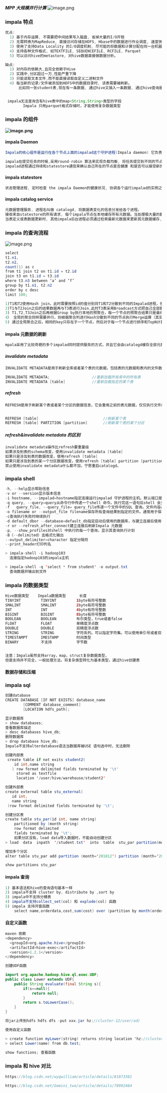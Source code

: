 _**MPP 大规模并行计算**_
![image.png](https://cdn.nlark.com/yuque/0/2021/png/659846/1610690997808-11535ae9-9045-4da5-b26a-448a6e679328.png#align=left&display=inline&height=495&margin=%5Bobject%20Object%5D&name=image.png&originHeight=601&originWidth=839&size=82989&status=done&style=none&width=691)

### impala 特点

```java
优点:
  1) 基于内存运算, 不需要把中间结果写入磁盘, 省掉大量的I/O开销
  2) 无需转换为MapReduce, 直接访问存储在HDFS, Hbase中的数据进行作业调度, 速度快。
  3) 使用了支持Data Locality 的I/O调度机制, 尽可能的将数据和计算分配在同一台机器上进行,减少网络开销。
  4) 支持各种文件格式, 如TEXTFILE, SEQUENCEFILE, RCFILE, Parquet
  5) 可以访问hive的metastore, 对hive数据直接做数据分析。

缺点:
  1) 对内存的依赖大,且完全依赖于Hive
  2) 实践中,分区超过一万,性能严重下降
  3) 只能读取文本文件,而不能直接读取自定义二进制文件
  4) 每当新的记录/文件被添加到HDFS中的数据目录时, 该表需要被刷新。
      比如同一张student表,现在有一条数据, 通过hive又插入一条数据, 通过hive查询是2条数据, 但是impala查询还是显示一条,这时候需要多元数据进行刷新,必须手动刷新,不会自动刷新。


 impala无法查询含有hive表中的map<String,String>类型的字段
 		Impala 只用parquet格式存储时，才能使用复杂数据类型
```

### **impala 的组件**

**![image.png](https://cdn.nlark.com/yuque/0/2021/png/659846/1610683119971-f9b55842-062f-4904-abe3-e42eeda99565.png#align=left&display=inline&height=333&margin=%5Bobject%20Object%5D&name=image.png&originHeight=367&originWidth=741&size=66196&status=done&style=none&width=672)**

#### impala Daemon

```java
Impala的核心组件是运行在各个节点上面的impalad这个守护进程(Impala daemon) 它负责读写数据文件, 接收从impala-shell hue jdbc, odbc 等接口发送的查询语句, 并行化查询语句和分发工作任务到impala集群的各个节点上,同时负责将本地计算好的查询结果,发送给协调节点(coordinator node). coordinator node负责构建最终的结果数据返回给用户。

impala在提交任务的时候,采用round-robin 算法来实现负载均衡, 将任务提交到不同的节点上。
impalad进程通过持续和statestore通信来确认自己所在的节点是否健康 和是否可以接受新的任务请求。

```

#### impala statestore

```java
状态管理进程, 定时检查 the impala Daemon的健康状况, 协调各个运行impalad的实例之间的信息关系, impala正是通过这些信息去定位查询请求所要的数据, 进程名叫做statestored, 在集群中只需要启动一个这样的进程, 如果impala节点由于物理原因,网络原因,软件原因或者其他原因而下线, statestore会通知其他节点, 避免查询任务分发到不可用的节点上。
```

#### impala catalog service

```java
元数据管理服务, 进程名叫做 catalogd, 将数据表变化的信息分发给各个进程。
接收来自statestore的所有请求, 每个impala节点在本地缓存所有元数据。当处理极大量的数据和/或许多分区时,获得表特定的元数据可能需要大量的时间。因此,本地存储的元数据缓存有助于提供这样的信息。
当表定义或表数据更新时, 其他impala后台进程必须通过检索最新元数据来更新其元数据缓存,然后对相关表发出新查询。
```

### impala 的查询流程

![image.png](https://cdn.nlark.com/yuque/0/2021/png/659846/1610688976895-4339577e-c174-4573-8017-e7f931e7424a.png#align=left&display=inline&height=302&margin=%5Bobject%20Object%5D&name=image.png&originHeight=382&originWidth=781&size=57279&status=done&style=none&width=618)

```java
select
t1.n1,
t2.n2,
count(1) as c
from t1 join t2 on t1.id = t2.id
join t3 on t1.id = t3.id
where t3.n3 between ‘a’ and ‘f’
group by t1.n1, t2.n2
order by c desc
limit 100;
```

```java
1)T1和T2使⽤Hash join，此时需要按照id的值分别将T1和T2分散到不同的Impalad进程，但是相同的id会散列到相同的Impalad进程，这样每⼀个Join之后是全部数据的⼀部分。
2)T1与T2Join之后的结果数据再与T3表进⾏Join,此时T3表采⽤Broadcast⽅式把⾃⼰全部数据(id列)⼴播到需要的Impala节点上。
3) T1,T2,T3Join之后再根据Group by执⾏本地的预聚合，每⼀个节点的预聚合结果只是最终结果的⼀部分（不同的节点可能存在相同的group by的值），需要再进⾏⼀次全局的聚合。
4） 全局的聚合同样需要并⾏，则根据聚合列进⾏Hash分散到不同的节点执⾏Merge运算（其实仍然是⼀次聚合运算），⼀般情况下为了较少数据的⽹络传输， Impala会选择之前本地聚合节点做全局聚合⼯作。
5) 通过全局聚合之后，相同的key只存在于⼀个节点，然后对于每⼀个节点进⾏排序和TopN计算，最终将每⼀个全局聚合节点的结果返回给Coordinator进⾏合并、排序、limit计算，返回结果给⽤户。

```

#### impala 元数据的刷新

```java
mpala采用了比较奇葩的多个impalad同时提供服务的方式，并且它会由catalogd缓存全部元数据，再通过statestored完成每一次的元数据的更新到impalad节点上，Impala集群会缓存全部的元数据，这种缓存机制就导致通过其他手段更新元数据或者数据对于Impala是无感知的，例如通过hive建表，直接拷贝新的数据到HDFS上等,Impala提供了两种机制来实现元数据的更新，分别是INVALIDATE METADATA和REFRESH操作
```

##### invalidate metadata

```java
INVALIDATE METADATA是用于刷新全库或者某个表的元数据，包括表的元数据和表内的文件数据，它会首先清楚表的缓存，然后从metastore中重新加载全部数据并缓存，该操作代价比较重，主要用于在hive中修改了表的元数据，需要同步到impalad，例如create table/drop table/alter table add columns等。

INVALIDATE METADATA;                   //重新加载所有库中的所有表
INVALIDATE METADATA [table]            //重新加载指定的某个表
```

##### refresh

```java
REFRESH是用于刷新某个表或者某个分区的数据信息，它会重用之前的表元数据，仅仅执行文件刷新操作，它能够检测到表中分区的增加和减少，主要用于表中元数据未修改，数据的修改，例如INSERT INTO、LOAD DATA、ALTER TABLE ADD PARTITION、LLTER TABLE DROP PARTITION等，如果直接修改表的HDFS文件（增加、删除或者重命名）也需要指定REFRESH刷新数据信息。


REFRESH [table]                             //刷新某个表
REFRESH [table] PARTITION [partition]       //刷新某个表的某个分区
```

##### refresh&invalidate metadata 的区别

```java
invalidate metadata操作比refresh要重量级
如果涉及到表的schema改变，使用invalidate metadata [table]
如果只是涉及到表的数据改变，使用refresh [table]
如果只是涉及到表的某一个分区数据改变，使用refresh [table] partition [partition]
禁止使用invalidate metadata什么都不加，宁愿重启catalogd。
```

### impala shell

```java
-h, --help显示帮助信息
-v or --version显示版本信息
-i hostname, --impalad=hostname指定连接运行impalad 守护进程的主机。默认端口是21000。
-q query, --query=query从命令行中传递一个shell 命令。执行完这一语句后shell 会立即退出。
-f   query_file, --query_file= query_file传递一个文件中的SQL 查询。文件内容必须以分号分隔
-o filename or --output_file filename保存所有查询结果到指定的文件。通常用于保存在命令行使用-q 选项执行单个查询时的查询结果。
-c查询执行失败时继续执行
-d default_dbor --database=default_db指定启动后使用的数据库，与建立连接后使用use语句选择数据库作用相同，如果没有指定，那么使用default数据库
-r or --refresh_after_connect建立连接后刷新Impala 元数据
-p, --show_profiles对shell 中执行的每一个查询，显示其查询执行计划
-B（--delimited）去格式化输出
--output_delimiter=character 指定分隔符
--print_header打印列名

> impala-shell -i hadoop103
  连接指定hadoop103的impala主机

> impala-shell -q 'select * from student' -o output.txt
  查询数据并输出到文件
```

### impala 的数据类型

```java
Hive数据类型	Impala数据类型		长度
TINYINT			TINYINT			1byte有符号整数
SMALINT			SMALINT			2byte有符号整数
INT				INT				4byte有符号整数
BIGINT			BIGINT			8byte有符号整数
BOOLEAN			BOOLEAN			布尔类型，true或者false
FLOAT			FLOAT			单精度浮点数
DOUBLE			DOUBLE			双精度浮点数
STRING			STRING			字符系列。可以指定字符集。可以使用单引号或者双引号。
TIMESTAMPT		IMESTAMP		时间类型
BINARY			不支持			  字节数


注意：Impala虽然支持array，map，struct复杂数据类型，
但是支持并不完全，一般处理方法，将复杂类型转化为基本类型，通过hive创建表
```

#### 数据存储和压缩

### impala sql

```java
创建database
CREATE DATABASE [IF NOT EXISTS] database_name
		[COMMENT database_comment]
        [LOCATION hdfs_path];

显示数据库
> show databases;
查看数据库描述
> desc databases hive_db;
删除数据库
> drop database hive_db;
Impala不支持alterdatabase语法当数据库被USE 语句选中时，无法删除

创建内部表
 create table if not exits student2(
    id int,name string
   ) row format delimited fields terminated by '\t'
     stored as textfile
     location '/user/hive/warehouse/student2'

创建外部表
create external table stu_external(
   id int,
   name string
 )row format delimited fields terminated by '\t';

创建分区表
create table stu_par(id int, name string)
    partitioned by (month string)
    row format delimited
    fields terminated by '\t';
    如果分区没有，load data导入数据时，不能自动创建分区
> load  data  inpath  '/student.txt'  into  table  stu_par partition(month='201810')

增加多个分区
alter table stu_par add partition (month='201812') partition (month='201813')

show partitions stu_par
```

#### impala 查询

```java
1) 基本语法和hive的查询语句基本一样
2) impala不支持 cluster by, distribute by ,sort by
3) impala中不支持分桶表
4) impala不支持collect_set(col) 和 explode(col) 函数
5) impala 支持开窗函数
    select name,orderdata,cost,sum(cost) over (partition by month(orderdate)) from business;
```

#### 自定义函数

```java
maven 依赖
<dependency>
  <groupId>org.apache.hive</groupId>
  <artifactId>hive-exec</artifactId>
  <version>1.2.1</version>
</dependency>

创建UDF函数

import org.apache.hadoop.hive.ql.exec.UDF;
public class Lower extends UDF{
	public String evaluate(final String s){
    	if(s==null){
        	return null;
        }
        return s.toLowerCase();
    }
}

将jar上传到hdfs hdfs dfs -put xxx.jar hz://cluster-12/user/ad/

使用自定义函数

> create function myLower(string) returns string location 'hz://cluster-12/user/ad/xxx.jar' symbol='com.aouo.Lower';
> select Lower(name) from db.test;

show functions; 查看函数
```

### impala 和 hive 对比

```java
https://blog.csdn.net/wyqwilliam/article/details/81073381
```

```java
https://blog.csdn.net/Gemini_two/article/details/78992484
```
